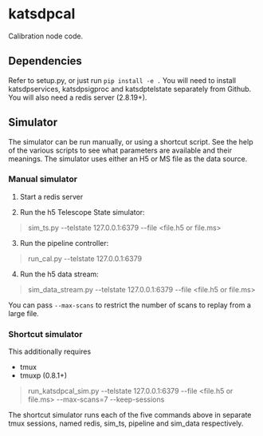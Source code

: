 # katsdpcal

Calibration node code.

## Dependencies

Refer to setup.py, or just run `pip install -e .` You will need to install
katsdpservices, katsdpsigproc and katsdptelstate separately from Github. You
will also need a redis server (2.8.19+).

## Simulator

The simulator can be run manually, or using a shortcut script. See the help of
the various scripts to see what parameters are available and their meanings.
The simulator uses either an H5 or MS file as the data source.

### Manual simulator

1. Start a redis server

2. Run the h5 Telescope State simulator:

 > sim_ts.py --telstate 127.0.0.1:6379 --file \<file.h5 or file.ms\>

3. Run the pipeline controller:

 > run_cal.py --telstate 127.0.0.1:6379

4. Run the h5 data stream:

 > sim_data_stream.py --telstate 127.0.0.1:6379 --file \<file.h5 or file.ms\>

You can pass `--max-scans` to restrict the number of scans to replay from a large file.

### Shortcut simulator

This additionally requires

* tmux
* tmuxp (0.8.1+)

 > run_katsdpcal_sim.py --telstate 127.0.0.1:6379 --file \<file.h5 or file.ms\> --max-scans=7 --keep-sessions

The shortcut simulator runs each of the five commands above in separate tmux
sessions, named redis, sim\_ts, pipeline and sim\_data respectively.
